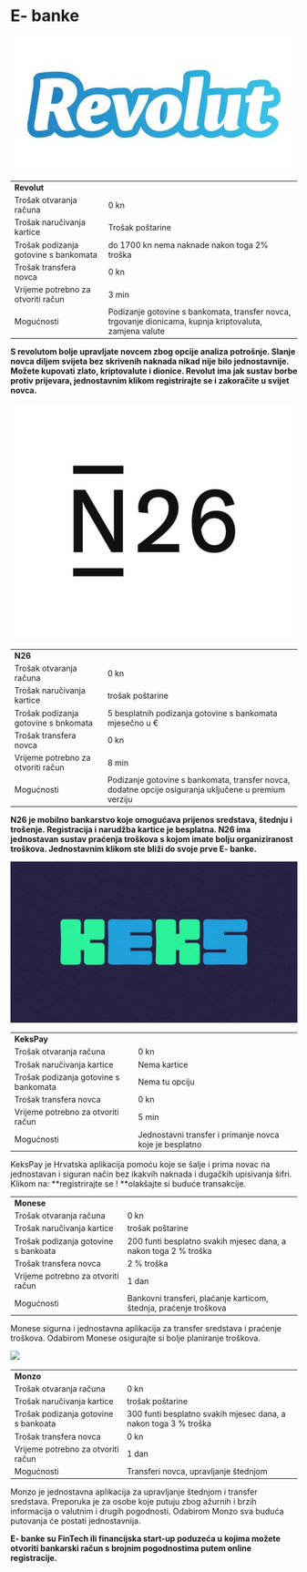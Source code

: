 # E- banke
 ![](/images/revolut.jpg)
<table>
  <tr>
   <td colspan="2" ><strong>Revolut</strong>
   </td>
  </tr>
  <tr>
   <td>Trošak otvaranja računa
   </td>
   <td>0 kn
   </td>
  </tr>
  <tr>
   <td>Trošak naručivanja kartice
   </td>
   <td>Trošak poštarine 
   </td>
  </tr>
  <tr>
   <td>Trošak podizanja gotovine s bankomata
   </td>
   <td>do 1700 kn nema naknade nakon toga 2% troška 
   </td>
  </tr>
  <tr>
   <td>Trošak transfera novca
   </td>
   <td>0 kn
   </td>
  </tr>
  <tr>
   <td>Vrijeme potrebno za otvoriti račun 
   </td>
   <td>3 min
   </td>
  </tr>
  <tr>
   <td>Mogućnosti
   </td>
   <td> Podizanje gotovine s bankomata, transfer novca, trgovanje dionicama, kupnja kriptovaluta, zamjena valute 
   </td>
  </tr>
</table>


**S revolutom bolje upravljate novcem zbog opcije analiza potrošnje. Slanje novca diljem svijeta bez skrivenih naknada nikad nije bilo jednostavnije. Možete kupovati zlato, kriptovalute i dionice. Revolut ima jak sustav borbe protiv prijevara, jednostavnim klikom registrirajte se i zakoračite u svijet novca.**

 ![](/images/n26.jpg)
<table>
  <tr>
   <td colspan="2" ><strong>N26</strong>
   </td>
  </tr>
  <tr>
   <td>Trošak otvaranja računa
   </td>
   <td>0 kn
   </td>
  </tr>
  <tr>
   <td>Trošak naručivanja kartice
   </td>
   <td>trošak poštarine 
   </td>
  </tr>
  <tr>
   <td>Trošak podizanja gotovine s bnkomata
   </td>
   <td>5 besplatnih podizanja gotovine s bankomata mjesečno u €
   </td>
  </tr>
  <tr>
   <td>Trošak transfera novca
   </td>
   <td>0 kn
   </td>
  </tr>
  <tr>
   <td>Vrijeme potrebno za otvoriti račun 
   </td>
   <td>8 min
   </td>
  </tr>
  <tr>
   <td>Mogućnosti
   </td>
   <td>Podizanje gotovine s bankomata, transfer novca, dodatne opcije osiguranja uključene u premium verziju
   </td>
  </tr>
</table>


**N26 je mobilno bankarstvo koje omogućava prijenos sredstava, štednju i trošenje. Registracija i narudžba kartice je besplatna. N26 ima jednostavan sustav praćenja troškova s kojom  imate bolju organiziranost troškova. Jednostavnim klikom ste bliži do svoje prve E- banke.**



 ![](/images/keks.jpg)
<table>
  <tr>
   <td colspan="2" ><strong>KeksPay</strong>
   </td>
  </tr>
  <tr>
   <td>Trošak otvaranja računa
   </td>
   <td>0 kn
   </td>
  </tr>
  <tr>
   <td>Trošak naručivanja kartice
   </td>
   <td>Nema kartice
   </td>
  </tr>
  <tr>
   <td>Trošak podizanja gotovine s bankomata
   </td>
   <td>Nema tu opciju
   </td>
  </tr>
  <tr>
   <td>Trošak transfera novca
   </td>
   <td>0 kn
   </td>
  </tr>
  <tr>
   <td>Vrijeme potrebno za otvoriti račun 
   </td>
   <td>5 min
   </td>
  </tr>
  <tr>
   <td>Mogućnosti
   </td>
   <td>Jednostavni transfer i primanje novca koje je besplatno
   </td>
  </tr>
</table>


KeksPay je Hrvatska aplikacija pomoću koje se šalje i prima novac na jednostavan i siguran način bez ikakvih naknada i dugačkih upisivanja šifri. Klikom na: **registrirajte se ! **olakšajte si  buduće transakcije.


<table>
  <tr>
   <td colspan="2" ><strong>Monese</strong>
   </td>
  </tr>
  <tr>
   <td>Trošak otvaranja računa
   </td>
   <td>0 kn
   </td>
  </tr>
  <tr>
   <td>Trošak naručivanja kartice
   </td>
   <td>trošak poštarine
   </td>
  </tr>
  <tr>
   <td>Trošak podizanja gotovine s bankoata
   </td>
   <td>200 funti besplatno svakih mjesec dana, a nakon toga 2 % troška
   </td>
  </tr>
  <tr>
   <td>Trošak transfera novca
   </td>
   <td>2 % troška 
   </td>
  </tr>
  <tr>
   <td>Vrijeme potrebno za otvoriti račun 
   </td>
   <td>1 dan
   </td>
  </tr>
  <tr>
   <td>Mogućnosti
   </td>
   <td>Bankovni transferi, plaćanje karticom, štednja, praćenje troškova
   </td>
  </tr>
</table>

Monese sigurna i jednostavna aplikacija za transfer sredstava i praćenje troškova. Odabirom Monese osigurajte si bolje planiranje troškova.

 ![](/images/monzo.png)
<table>
  <tr>
   <td colspan="2" ><strong>Monzo</strong>
   </td>
  </tr>
  <tr>
   <td>Trošak otvaranja računa
   </td>
   <td>0 kn
   </td>
  </tr>
  <tr>
   <td>Trošak naručivanja kartice
   </td>
   <td>trošak poštarine
   </td>
  </tr>
  <tr>
   <td>Trošak podizanja gotovine s bankoata
   </td>
   <td>300 funti besplatno svakih mjesec dana, a nakon toga 3 % troška
   </td>
  </tr>
  <tr>
   <td>Trošak transfera novca
   </td>
   <td>0 kn
   </td>
  </tr>
  <tr>
   <td>Vrijeme potrebno za otvoriti račun 
   </td>
   <td>1 dan
   </td>
  </tr>
  <tr>
   <td>Mogućnosti
   </td>
   <td>Transferi novca, upravljanje štednjom
   </td>
  </tr>
</table>


Monzo je jednostavna aplikacija za upravljanje štednjom i transfer sredstava. Preporuka je za osobe koje putuju zbog ažurnih i brzih informacija o valutnim i drugih pogodnosti. Odabirom Monzo sva buduća putovanja će postati jednostavnija.

**E- banke su FinTech ili financijska start-up poduzeća u kojima možete otvoriti bankarski račun s brojnim pogodnostima putem online registracije.**
